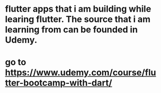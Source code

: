 # flutter  apps that i am building while learing flutter. The source that i am learning from can be founded in Udemy.
#
#
#
#

#
#
#
#
#                                                                                   go to https://www.udemy.com/course/flutter-bootcamp-with-dart/
